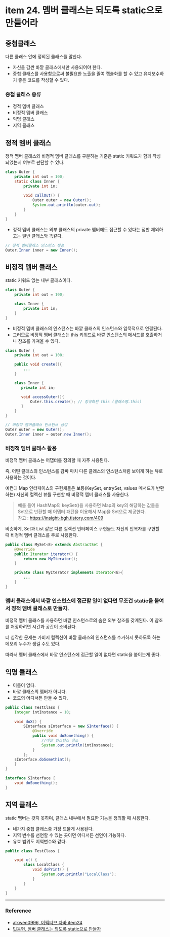 # item 24. 멤버 클래스는 되도록 static으로 만들어라

## 중첩클래스
다른 클래스 안에 정의된 클래스를 말한다.
- 자신을 감싼 바깥 클래스에서만 사용되어야 한다.
- 중첩 클래스를 사용함으로써 불필요한 노출을 줄여 캡슐화를 할 수 있고 유지보수하기 좋은 코드를 작성할 수 있다.


### 중첩 클래스 종류
- 정적 멤버 클래스
- 비정적 멤버 클래스
- 익명 클래스
- 지역 클래스

## 정적 멤버 클래스
정적 멤버 클래스와 비정적 멤버 클래스를 구분하는 기준은 static 키워드가 함께 작성되었는지 여부로 판단할 수 있다.

```java
class Outer { 
    private int out = 100;
    static class Inner { 
        private int in;
		
        void callOut() {
            Outer outer = new Outer();
            System.out.println(outer.out);
        }
    }
}
```
- 정적 멤버 클래스는 외부 클래스의 private 멤버에도 접근할 수 있다는 점만 제외하고는 일반 클래스와 똑같다.

```java
// 정적 멤버클래스 인스턴스 생성
Outer.Inner inner = new Inner();
```

## 비정적 멤버 클래스
static 키워드 없는 내부 클래스이다.

```java
class Outer {
    private int out = 100;

    class Inner {
        private int in;
    }
}
```
- 비정적 멤버 클래스의 인스턴스는 바깥 클래스의 인스턴스와 암묵적으로 연결된다.
- 그러므로 비정적 멤버 클래스는 this 키워드로 바깥 인스턴스의 메서드를 호출하거나 참조를 가져올 수 있다.

```java
class Outer {
    private int out = 100;

    public void create(){
        ...
    }

    class Inner {
       private int in;

       void accessOuter(){
           Outer.this.create(); // 정규화된 this (클래스명.this)
       }
    }
}
```

```java
// 비정적 멤버클래스 인스턴스 생성
Outer outer = new Outer();
Outer.Inner inner = outer.new Inner();
```

### 비정적 멤버 클래스 활용
비정적 멤버 클래스는 어댑터를 정의할 때 자주 사용된다.

즉, 어떤 클래스의 인스턴스를 감싸 마치 다른 클래스의 인스턴스처럼 보이게 하는 뷰로 사용하는 것이다.

예컨대 Map 인터페이스의 구현체들은 보통(KeySet, entrySet, values 메서드가 반환하는) 자신의 컬렉션 뷰를 구현할 때 비정적 멤버 클래스를 사용한다.

> 예를 들어 HashMap의 keySet()을 사용하면 Map의 key의 해당하는 값들을 Set으로 반환할 때 어댑터 패턴을 이용해서 Map을 Set으로 제공한다.  
> 참고 : https://insight-bgh.tistory.com/409

비슷하게, Set과 List 같은 다른 컬렉션 인터페이스 구현들도 자신의 반복자를 구현할 때 비정적 멤버 클래스를 주로 사용한다.

```java
public class MySet<E> extends AbstractSet {
    @Override
    public Iterator iterator() {
        return new MyIterator();
    }

    private class MyIterator implements Iterator<E>{
        ...
    }
}
```

### 멤버 클래스에서 바깥 인스턴스에 접근할 일이 없다면 무조건 static을 붙여서 정적 멤버 클래스로 만들자.

비정적 멤버 클래스를 사용하면 바깥 인스턴스로의 숨은 외부 참조를 갖게된다. 이 참조를 저장하려면 시간과 공간이 소비된다.

더 심각한 문제는 가비지 컬렉션이 바깥 클래스의 인스턴스를 수거하지 못하도록 하는 메모리 누수가 생길 수도 있다.

따라서 멤버 클래스에서 바깥 인스턴스에 접근할 일이 없다면 static을 붙이는게 좋다.

## 익명 클래스
- 이름이 없다.
- 바깥 클래스의 멤버가 아니다.
- 코드의 어디서든 만들 수 있다.

```java
public class TestClass {
    Integer intInstance = 10;
    
    void doX() {
        SInterface sInterface = new SInterface() {
            @Override
            public void doSomething() {
                //바깥 인스턴스 참조
                System.out.println(intInstance);
            }
        };
	sInterface.doSomethint();
    }
}
    
interface SInterface {
    void doSomething();
}
```

## 지역 클래스
static 멤버는 갖지 못하며, 클래스 내부에서 필요한 기능을 정의할 때 사용한다.
- 네가지 중첩 클래스중 가장 드물게 사용된다.
- 지역 변수를 선언할 수 있는 곳이면 어디서든 선언이 가능하다.
- 유효 범위도 지역변수와 같다.

```java
public class TestClass {

    void x() {
        class LocalClass {
            void doPrint() {
                System.out.println("LocalClass");
            }
        }
    }   
}
```

---

### Reference
- [alkwen0996, 이펙티브 자바 item24](https://velog.io/@alkwen0996/%EC%9D%B4%ED%8E%99%ED%8B%B0%EB%B8%8C-%EC%9E%90%EB%B0%94-%EC%95%84%EC%9D%B4%ED%85%9C24-%EB%A9%A4%EB%B2%84-%ED%81%B4%EB%9E%98%EC%8A%A4%EB%8A%94-%EB%90%98%EB%8F%84%EB%A1%9D-static%EC%9C%BC%EB%A1%9C-%EB%A7%8C%EB%93%A4%EC%96%B4%EB%9D%BC)
- [민동현, 멤버 클래스는 되도록 static으로 만들자](https://donghyeon.dev/%EC%9D%B4%ED%8E%99%ED%8B%B0%EB%B8%8C%EC%9E%90%EB%B0%94/2021/03/13/%EB%A9%A4%EB%B2%84-%ED%81%B4%EB%9E%98%EC%8A%A4%EB%8A%94-%EB%90%98%EB%8F%84%EB%A1%9D-static%EC%9C%BC%EB%A1%9C-%EB%A7%8C%EB%93%A4%EC%9E%90/)
